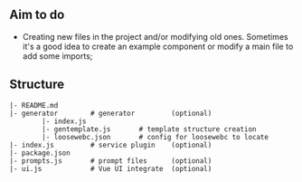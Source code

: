 ## Aim to do

- Creating new files in the project and/or modifying old ones. Sometimes it's a good idea to create an example component or modify a main file to add some imports;


## Structure

```log
|- README.md
|- generator        # generator         (optional)
        |- index.js
        |- gentemplate.js       # template structure creation
        |- loosewebc.json       # config for loosewebc to locate
|- index.js         # service plugin    (optional)
|- package.json
|- prompts.js       # prompt files      (optional)
|- ui.js            # Vue UI integrate  (optional)
```

